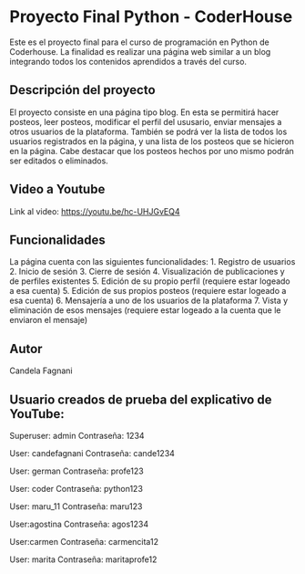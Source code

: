 # Proyecto Final Python - CoderHouse

Este es el proyecto final para el curso de programación en Python de Coderhouse. La finalidad es realizar una página web similar a un blog integrando todos los contenidos aprendidos a través del curso. 

## Descripción del proyecto

El proyecto consiste en una página tipo blog. En esta se permitirá hacer posteos, leer posteos, modificar el perfil del ususario, enviar mensajes a otros usuarios de la plataforma. También se podrá ver la lista de todos los usuarios registrados en la página, y una lista de los posteos que se hicieron en la página. Cabe destacar que los posteos hechos por uno mismo podrán ser editados o eliminados. 

## Video a Youtube

Link al video: https://youtu.be/hc-UHJGvEQ4

## Funcionalidades

La página cuenta con las siguientes funcionalidades:
    1. Registro de usuarios
    2. Inicio de sesión
    3. Cierre de sesión
    4. Visualización de publicaciones y de perfiles existentes
    5. Edición de su propio perfil (requiere estar logeado a esa cuenta)
    5. Edición de sus propios posteos (requiere estar logeado a esa cuenta)
    6. Mensajería a uno de los usuarios de la plataforma
    7. Vista y eliminación de esos mensajes (requiere estar logeado a la cuenta que le enviaron el mensaje)

## Autor
Candela Fagnani


## Usuario creados de prueba del explicativo de YouTube:
Superuser: admin
Contraseña: 1234

User: candefagnani
Contraseña: cande1234

User: german
Contraseña: profe123

User: coder
Contraseña: python123

User: maru_11
Contraseña: maru123

User:agostina
Contraseña: agos1234

User:carmen
Contraseña: carmencita12

User: marita
Contraseña: maritaprofe12